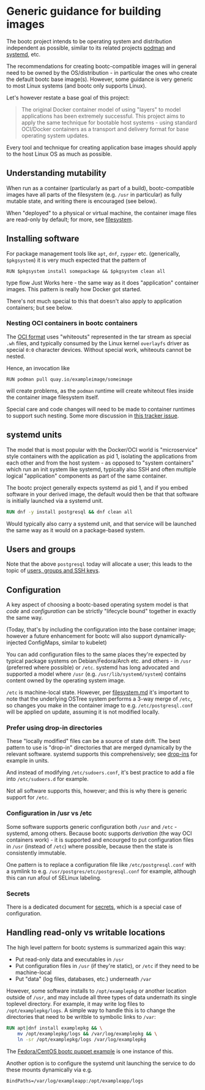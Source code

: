 # Generic guidance for building images

The bootc project intends to be operating system and distribution independent as possible,
similar to its related projects [podman](http://podman.io/) and [systemd](https://systemd.io/),
etc.

The recommendations for creating bootc-compatible images will in general need to
be owned by the OS/distribution - in particular the ones who create the default
bootc base image(s). However, some guidance is very generic to most Linux
systems (and bootc only supports Linux).

Let's however restate a base goal of this project:

> The original Docker container model of using "layers" to model
> applications has been extremely successful.  This project
> aims to apply the same technique for bootable host systems - using
> standard OCI/Docker containers as a transport and delivery format
> for base operating system updates.

Every tool and technique for creating application base images
should apply to the host Linux OS as much as possible.

## Understanding mutability

When run as a container (particularly as part of a build), bootc-compatible
images have all parts of the filesystem (e.g. `/usr` in particular) as fully
mutable state, and writing there is encouraged (see below).

When "deployed" to a physical or virtual machine, the container image
files are read-only by default; for more, see [filesystem](../filesystem.md).

## Installing software

For package management tools like `apt`, `dnf`, `zypper` etc.
(generically, `$pkgsystem`) it is very much expected that
the pattern of

`RUN $pkgsystem install somepackage && $pkgsystem clean all`

type flow Just Works here - the same way as it does
"application" container images.  This pattern is really how
Docker got started.

There's not much special to this that doesn't also apply
to application containers; but see below.

### Nesting OCI containers in bootc containers

The [OCI format](https://github.com/opencontainers/image-spec/blob/main/spec.md) uses
"whiteouts" represented in the tar stream as special `.wh` files, and typically
consumed by the Linux kernel `overlayfs` driver as special `0:0` character
devices.  Without special work, whiteouts cannot be nested.

Hence, an invocation like

```
RUN podman pull quay.io/exampleimage/someimage
```

will create problems, as the `podman` runtime will create whiteout files
inside the container image filesystem itself.

Special care and code changes will need to be made to container
runtimes to support such nesting.  Some more discussion in
[this tracker issue](https://github.com/containers/bootc/issues/128).

## systemd units

The model that is most popular with the Docker/OCI world
is "microservice" style containers with the application as
pid 1, isolating the applications from each other and
from the host system - as opposed to "system containers"
which run an init system like systemd, typically also
SSH and often multiple logical "application" components
as part of the same container.

The bootc project generally expects systemd as pid 1,
and if you embed software in your derived image, the
default would then be that that software is initially
launched via a systemd unit.

```dockerfile
RUN dnf -y install postgresql && dnf clean all
```

Would typically also carry a systemd unit, and that
service will be launched the same way as it would
on a package-based system.

## Users and groups

Note that the above `postgresql` today will allocate a user;
this leads to the topic of [users, groups and SSH keys](users-and-groups.md).

## Configuration

A key aspect of choosing a bootc-based operating system model
is that *code* and *configuration* can be strictly "lifecycle bound"
together in exactly the same way.

(Today, that's by including the configuration into the base
 container image; however a future enhancement for bootc
 will also support dynamically-injected ConfigMaps, similar
 to kubelet)

You can add configuration files to the same places they're
expected by typical package systems on Debian/Fedora/Arch
etc. and others - in `/usr` (preferred where possible)
or `/etc`.  systemd has long advocated and supported
a model where `/usr` (e.g. `/usr/lib/systemd/system`)
contains content owned by the operating system image.

`/etc` is machine-local state.  However, per [filesystem.md](../filesystem.md)
it's important to note that the underlying OSTree
system performs a 3-way merge of `/etc`, so changes you
make in the container image to e.g. `/etc/postgresql.conf`
will be applied on update, assuming it is not modified
locally.

### Prefer using drop-in directories

These "locally modified" files can be a source of state drift.  The best
pattern to use is "drop-in" directories that are merged dynamically by
the relevant software.  systemd supports this comprehensively; see
[drop-ins](https://www.freedesktop.org/software/systemd/man/latest/systemd.unit.html)
for example in units.

And instead of modifying `/etc/sudoers.conf`, it's best practice to add
a file into `/etc/sudoers.d` for example.

Not all software supports this, however; and this is why there
is generic support for `/etc`.

### Configuration in /usr vs /etc

Some software supports generic configuration both `/usr` and `/etc` - systemd,
among others.  Because bootc supports *derivation* (the way OCI
containers work) - it is supported and encourged to put configuration
files in `/usr` (instead of `/etc`) where possible, because then
the state is consistently immutable.

One pattern is to replace a configuration file like
`/etc/postgresql.conf` with a symlink to e.g. `/usr/postgres/etc/postgresql.conf`
for example, although this can run afoul of SELinux labeling.

### Secrets

There is a dedicated document for [secrets](secrets.md),
which is a special case of configuration.

## Handling read-only vs writable locations

The high level pattern for bootc systems is summarized again
this way:

- Put read-only data and executables in `/usr`
- Put configuration files in `/usr` (if they're static), or `/etc` if they need to be machine-local
- Put "data" (log files, databases, etc.) underneath `/var`

However, some software installs to `/opt/examplepkg` or another
location outside of `/usr`, and may include all three types of data
undernath its single toplevel directory.  For example, it
may write log files to `/opt/examplepkg/logs`.  A simple way to handle
this is to change the directories that need to be writble to symbolic links
to `/var`:

```dockerfile
RUN apt|dnf install examplepkg && \
    mv /opt/examplepkg/logs && /var/log/examplepkg && \
    ln -sr /opt/examplepkg/logs /var/log/examplepkg
```

The [Fedora/CentOS bootc puppet example](https://gitlab.com/fedora/bootc/examples/-/tree/main/opt-puppet)
is one instance of this.

Another option is to configure the systemd unit launching the service to do these mounts
dynamically via e.g.

```
BindPaths=/var/log/exampleapp:/opt/exampleapp/logs
```
